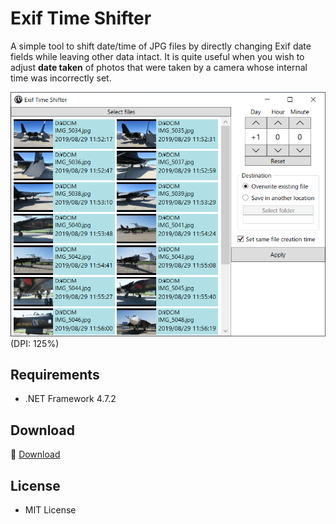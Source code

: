 ﻿# Exif Time Shifter

A simple tool to shift date/time of JPG files by directly changing Exif date fields while leaving other data intact. It is quite useful when you wish to adjust __date taken__ of photos that were taken by a camera whose internal time was incorrectly set.

![Screenshot](Images/Screenshot2.png)
(DPI: 125%)

## Requirements

 * .NET Framework 4.7.2

## Download

:floppy_disk: <a href="https://github.com/emoacht/ExifDateEditor/releases/latest">Download</a>

## License

 - MIT License
